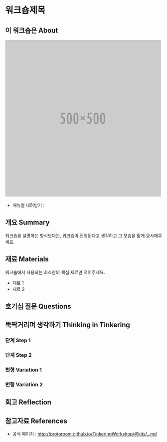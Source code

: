 # 워크숍제목

## 이 워크숍은 About
![Sketch Image](images/blank.png)

 * 매뉴얼 내려받기 : 

## 개요 Summary
워크숍을 설명하는 방식보다는, 워크숍이 진행된다고 생각하고 그 모습을 짧게 묘사해주세요.


## 재료 Materials
워크숍에서 사용되는 최소한의 핵심 재료만 적어주세요.
* 재료 1
* 재료 2


## 호기심 질문 Questions


## 뚝딱거리며 생각하기 Thinking in Tinkering

### 단계 Step 1

### 단계 Step 2

### 변형 Variation 1

### 변형 Variation 2


## 회고 Reflection


## 참고자료 References
 * 공식 페이지 : http://protoroom.github.io/TinkeringWorkshop/#!kits/_.md

